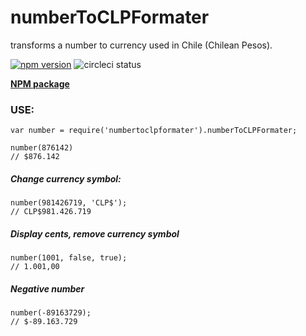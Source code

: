 # numberToCLPFormater
transforms a number to currency used in Chile (Chilean Pesos).

[![npm version](https://badge.fury.io/js/numbertoclpformater.svg)](https://badge.fury.io/js/numbertoclpformater)
![circleci status](https://circleci.com/gh/juanbrujo/numberToCLPFormater.svg?style=shield&circle-token=:circle-token)

**[NPM package](https://www.npmjs.com/package/numbertoclpformater)**

### USE: 

```
var number = require('numbertoclpformater').numberToCLPFormater;

number(876142) 
// $876.142
```

##### Change currency symbol:

```
number(981426719, 'CLP$');
// CLP$981.426.719
```

##### Display cents, remove currency symbol

```
number(1001, false, true);
// 1.001,00
```

##### Negative number

```
number(-89163729);
// $-89.163.729
```
